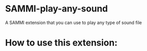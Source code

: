 # SAMMI-play-any-sound
A SAMMI extension that you can use to play any type of sound file


# How to use this extension:
